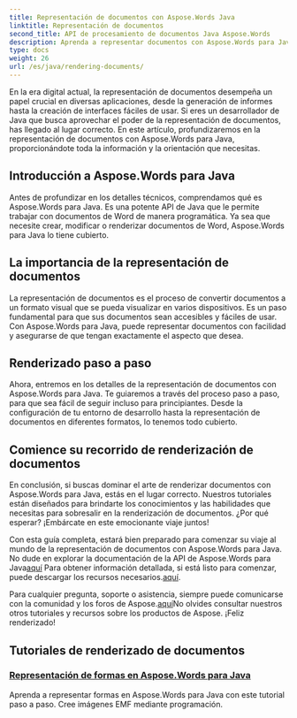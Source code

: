 ```yaml
---
title: Representación de documentos con Aspose.Words Java
linktitle: Representación de documentos
second_title: API de procesamiento de documentos Java Aspose.Words
description: Aprenda a representar documentos con Aspose.Words para Java en este completo tutorial. Obtenga orientación, consejos y ejemplos paso a paso para representar documentos de manera eficiente.
type: docs
weight: 26
url: /es/java/rendering-documents/
---
```


En la era digital actual, la representación de documentos desempeña un papel crucial en diversas aplicaciones, desde la generación de informes hasta la creación de interfaces fáciles de usar. Si eres un desarrollador de Java que busca aprovechar el poder de la representación de documentos, has llegado al lugar correcto. En este artículo, profundizaremos en la representación de documentos con Aspose.Words para Java, proporcionándote toda la información y la orientación que necesitas.

## Introducción a Aspose.Words para Java

Antes de profundizar en los detalles técnicos, comprendamos qué es Aspose.Words para Java. Es una potente API de Java que le permite trabajar con documentos de Word de manera programática. Ya sea que necesite crear, modificar o renderizar documentos de Word, Aspose.Words para Java lo tiene cubierto.

## La importancia de la representación de documentos

La representación de documentos es el proceso de convertir documentos a un formato visual que se pueda visualizar en varios dispositivos. Es un paso fundamental para que sus documentos sean accesibles y fáciles de usar. Con Aspose.Words para Java, puede representar documentos con facilidad y asegurarse de que tengan exactamente el aspecto que desea.

## Renderizado paso a paso

Ahora, entremos en los detalles de la representación de documentos con Aspose.Words para Java. Te guiaremos a través del proceso paso a paso, para que sea fácil de seguir incluso para principiantes. Desde la configuración de tu entorno de desarrollo hasta la representación de documentos en diferentes formatos, lo tenemos todo cubierto.

## Comience su recorrido de renderización de documentos

En conclusión, si buscas dominar el arte de renderizar documentos con Aspose.Words para Java, estás en el lugar correcto. Nuestros tutoriales están diseñados para brindarte los conocimientos y las habilidades que necesitas para sobresalir en la renderización de documentos. ¿Por qué esperar? ¡Embárcate en este emocionante viaje juntos!

 Con esta guía completa, estará bien preparado para comenzar su viaje al mundo de la representación de documentos con Aspose.Words para Java. No dude en explorar la documentación de la API de Aspose.Words para Java[aquí](https://reference.aspose.com/words/java/) Para obtener información detallada, si está listo para comenzar, puede descargar los recursos necesarios.[aquí](https://releases.aspose.com/words/java/).

 Para cualquier pregunta, soporte o asistencia, siempre puede comunicarse con la comunidad y los foros de Aspose.[aquí](https://forum.aspose.com/)No olvides consultar nuestros otros tutoriales y recursos sobre los productos de Aspose. ¡Feliz renderizado!

## Tutoriales de renderizado de documentos
### [Representación de formas en Aspose.Words para Java](./rendering-shapes/)
Aprenda a representar formas en Aspose.Words para Java con este tutorial paso a paso. Cree imágenes EMF mediante programación.